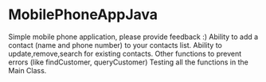 # MobilePhoneAppJava
Simple mobile phone application, please provide feedback :)
Ability to add a contact (name and phone number) to your contacts list.
Ability to update,remove,search for existing contacts.
Other functions to prevent errors (like findCustomer, queryCustomer)
Testing all the functions in the Main Class.
